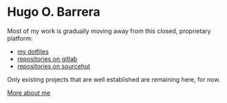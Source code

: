 # Hugo O. Barrera

Most of my work is gradually moving away from this closed, proprietary
platform:

- [my dotfiles](https://git.sr.ht/~whynothugo/dotfiles)
- [repositories on gitlab](https://gitlab.com/WhyNotHugo)
- [repositories on sourcehut](https://git.sr.ht/~whynothugo)

Only existing projects that are well established are remaining here, for now.

[More about me](https://hugo.barrera.io/)
